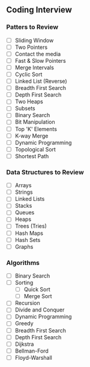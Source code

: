 ## Coding Interview

### Patters to Review

- [ ] Sliding Window
- [ ] Two Pointers
- [ ] Contact the media
- [ ] Fast & Slow Pointers
- [ ] Merge Intervals
- [ ] Cyclic Sort
- [ ] Linked List (Reverse)
- [ ] Breadth First Search
- [ ] Depth First Search
- [ ] Two Heaps
- [ ] Subsets
- [ ] Binary Search
- [ ] Bit Manipulation
- [ ] Top 'K' Elements
- [ ] K-way Merge
- [ ] Dynamic Programming
- [ ] Topological Sort
- [ ] Shortest Path

### Data Structures to Review

- [ ] Arrays
- [ ] Strings
- [ ] Linked Lists
- [ ] Stacks
- [ ] Queues
- [ ] Heaps
- [ ] Trees (Tries)
- [ ] Hash Maps
- [ ] Hash Sets
- [ ] Graphs

### Algorithms

- [ ] Binary Search
- [ ] Sorting
  - [ ] Quick Sort
  - [ ] Merge Sort
- [ ] Recursion
- [ ] Divide and Conquer
- [ ] Dynamic Programming
- [ ] Greedy
- [ ] Breadth First Search
- [ ] Depth First Search
- [ ] Dijkstra
- [ ] Bellman-Ford
- [ ] Floyd-Warshall